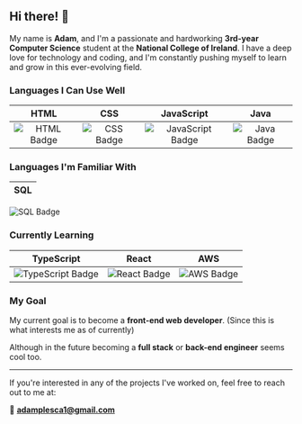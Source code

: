 ## Hi there! 👋

My name is **Adam**, and I'm a passionate and hardworking **3rd-year Computer Science** student at the **National College of Ireland**. I have a deep love for technology and coding, and I'm constantly pushing myself to learn and grow in this ever-evolving field.

### Languages I Can Use Well
| HTML | CSS | JavaScript | Java |
|:----:|:---:|:----------:|:----:|
| ![HTML Badge](https://img.shields.io/badge/HTML-E34F26?style=for-the-badge&logo=html5&logoColor=white) | ![CSS Badge](https://img.shields.io/badge/CSS-1572B6?style=for-the-badge&logo=css3&logoColor=white) | ![JavaScript Badge](https://img.shields.io/badge/JavaScript-F7DF1E?style=for-the-badge&logo=javascript&logoColor=black) | ![Java Badge](https://img.shields.io/badge/Java-007396?style=for-the-badge&logo=java&logoColor=white) |

### Languages I'm Familiar With
| SQL |
|:---:|
![SQL Badge](https://img.shields.io/badge/SQL-4479A1?style=for-the-badge&logo=postgresql&logoColor=white)

### Currently Learning
| TypeScript | React | AWS |
|:----------:|:-----:|:---:|
| ![TypeScript Badge](https://img.shields.io/badge/TypeScript-3178C6?style=for-the-badge&logo=typescript&logoColor=white) | ![React Badge](https://img.shields.io/badge/React-61DAFB?style=for-the-badge&logo=react&logoColor=black) | ![AWS Badge](https://img.shields.io/badge/AWS-232F3E?style=for-the-badge&logo=amazon-aws&logoColor=white) |

### My Goal
My current goal is to become a **front-end web developer**. (Since this is what interests me as of currently)

Although in the future becoming a **full stack** or **back-end engineer** seems cool too.

---

If you're interested in any of the projects I've worked on, feel free to reach out to me at:

📧 **[adamplesca1@gmail.com](mailto:adamplesca1@gmail.com)**
